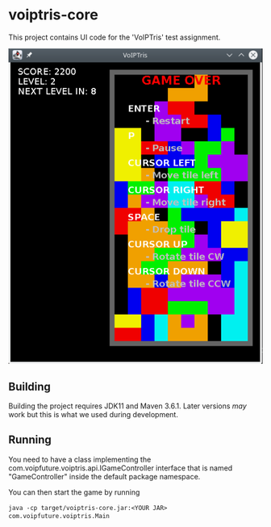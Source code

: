 # voiptris-core

This project contains UI code for the 'VoIPTris' test assignment.

![Screenshot](https://github.com/Voipfuture-GmbH/voiptris/blob/master/screenshot.png)

## Building

Building the project requires JDK11 and Maven 3.6.1. Later versions *may* work but this is what we used during development.

## Running

You need to have a class implementing the com.voipfuture.voiptris.api.IGameController interface that is named "GameController" inside the default package namespace.

You can then start the game by running

    java -cp target/voiptris-core.jar:<YOUR JAR> com.voipfuture.voiptris.Main
